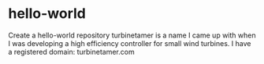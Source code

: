 # hello-world
Create a hello-world repository
turbinetamer is a name I came up with when I was developing a high efficiency controller for small wind turbines.
I have a registered domain: turbinetamer.com
